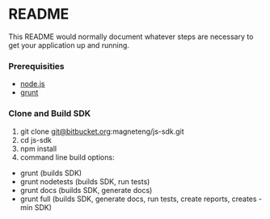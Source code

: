 # README #

This README would normally document whatever steps are necessary to get your application up and running.

### Prerequisities ###

* [node.js](http://nodejs.org/)
* [grunt](http://gruntjs.com/)

### Clone and Build SDK ###

1. git clone git@bitbucket.org:magneteng/js-sdk.git
2. cd js-sdk
3. npm install
4. command line build options:

* grunt   (builds SDK)
* grunt nodetests   (builds SDK, run tests)
* grunt docs   (builds SDK, generate docs) 
* grunt full   (builds SDK, generate docs, run tests, create reports, creates -min SDK)